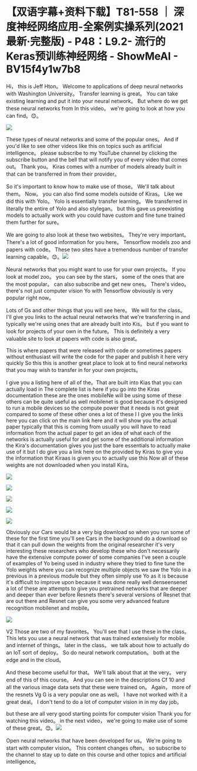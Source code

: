 # 【双语字幕+资料下载】T81-558 ｜ 深度神经网络应用-全案例实操系列(2021最新·完整版) - P48：L9.2- 流行的Keras预训练神经网络 - ShowMeAI - BV15f4y1w7b8

Hi， this is Jeff Hton。 Welcome to applications of deep neural networks with Washington University。 Transfer learning is great。 You can take existing learning and put it into your neural network。 But where do we get these neural networks from In this video。 we're going to look at how you can find。😊。

![](img/56e8d9866f4ec8a3da33b17a92d76bbd_1.png)

These types of neural networks and some of the popular ones。 And if you'd like to see other videos like this on topics such as artificial intelligence。 please subscribe to my YouTube channel by clicking the subscribe button and the bell that will notify you of every video that comes out。 Thank you。 Kiras comes with a number of models already built in that can be transferred in from their provider。

 So it's important to know how to make use of those。 We'll talk about them。 Now。 you can also find some models outside of Kiras。 Like we did this with Yolo。 Yolo is essentially transfer learning。 We transferred in literally the entire of Yolo and also stylegan。 but this gave us preexisting models to actually work with you could have custom and fine tune trained them further for sure。

 We are going to also look at these two websites。 They're very important。 There's a lot of good information for you here。 Tensorflow models zoo and papers with code。 These two sites have a tremendous number of transfer learning capable。😊。![](img/56e8d9866f4ec8a3da33b17a92d76bbd_3.png)

Neural networks that you might want to use for your own projects。 If you look at model zoo。 you can see by the stars， some of the ones that are the most popular。 can also subscribe and get new ones。 There's video。 there's not just computer vision Yo with Tensorflow obviously is very popular right now。

 Lots of Gs and other things that you will see here。 We will for the class。 I'll give you links to the actual neural networks that we're transferring in and typically we're using ones that are already built into Kis。 but if you want to look for projects of your own in the future。 This is definitely a very valuable site to look at papers with code is also great。

 This is where papers that were released with code or sometimes papers without enthusiast will write the code for the paper and publish it here very quickly So this this is another great place to look at to find neural networks that you may wish to transfer in for your own projects。

 I give you a listing here of all of the。That are built into Kias that you can actually load in The complete list is here if you go into the Kiras documentation these are the ones mobileNe will be using some of these others can be quite useful as well mobilenet is good because it's designed to run a mobile devices so the compute power that it needs is not great compared to some of these other ones a lot of these I I give you the links here you can click on the main link here and it will show you the actual paper typically that this is coming from usually you will have to read information from the actual paper to get an idea of what each of the networks is actually useful for and get some of the additional information the Kira's documentation gives you just the bare essentials to actually make use of it but I do give you a link here on the provided by Kiras to give you the information that Kiraas is given you to actually use this Now all of these weights are not downloaded when you install Kira。



![](img/56e8d9866f4ec8a3da33b17a92d76bbd_5.png)

![](img/56e8d9866f4ec8a3da33b17a92d76bbd_6.png)

![](img/56e8d9866f4ec8a3da33b17a92d76bbd_7.png)

![](img/56e8d9866f4ec8a3da33b17a92d76bbd_8.png)

![](img/56e8d9866f4ec8a3da33b17a92d76bbd_9.png)

Obviously our Cars would be a very big download so when you run some of these for the first time you'll see Cars in the background do a download so that it can pull down the weights from the original researcher it's very interesting these researchers who develop these who don't necessarily have the extensive compute power of some companies I've seen a couple of examples of Yo being used in industry where they tried to fine tune the Yolo weights where you can recognize multiple objects we saw the Yolo in a previous in a previous module but they often simply use Yo as it is because it's difficult to improve upon because it was done really well denseensenet a lot of these are attempts to give you pretrained networks that are deeper and deeper than ever before Resnets there's several versions of Resnet that are out there and Resnet can give you some very advanced feature recognition mobilenet and mobile。



![](img/56e8d9866f4ec8a3da33b17a92d76bbd_11.png)

V2 Those are two of my favorites。 You'll see that I use these in the class。 This lets you use a neural network that was trained extensively for mobile and internet of things。 later in the class。 we talk about how to actually do an IoT sort of deploy。 So do neural network computation。 both at the edge and in the cloud。

 And these become useful for that。 We'll talk about that at the very。 very end of this of this course。 And you can see in the descriptions Cf 10 and all the various image data sets that these were trained on。 Again， more of the resnets Vg G is a very popular one as well。 I have not worked with it a great deal。 I don't tend to do a lot of computer vision in in my day job。

 but these are all very good starting points for computer vision Thank you for watching this video。 in the next video， we're going to make use of some of these great。😊。![](img/56e8d9866f4ec8a3da33b17a92d76bbd_13.png)

Open neural networks that have been developed for us。 We're going to start with computer vision。 This content changes often。 so subscribe to the channel to stay up to date on this course and other topics and artificial intelligence。